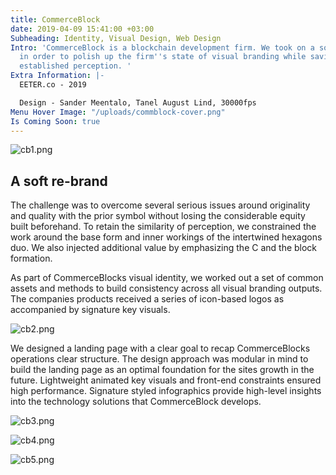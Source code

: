 ```yaml
---
title: CommerceBlock
date: 2019-04-09 15:41:00 +03:00
Subheading: Identity, Visual Design, Web Design
Intro: 'CommerceBlock is a blockchain development firm. We took on a soft re-branding
  in order to polish up the firm''s state of visual branding while saving an already
  established perception. '
Extra Information: |-
  EETER.co - 2019

  Design - Sander Meentalo, Tanel August Lind, 30000fps
Menu Hover Image: "/uploads/commblock-cover.png"
Is Coming Soon: true
---
```


![cb1.png](/uploads/cb1.png)
<br>

## A soft re-brand
The challenge was to overcome several serious issues around originality and quality with the prior symbol without losing the considerable equity built beforehand. To retain the similarity of perception, we constrained the work around the base form and inner workings of the intertwined hexagons duo. We also injected additional value by emphasizing the C and the block formation. 

As part of CommerceBlocks visual identity, we worked out a set of common assets and methods to build consistency across all visual branding outputs. The companies products received a series of icon-based logos as accompanied by signature key visuals.

![cb2.png](/uploads/cb2.png)

We designed a landing page with a clear goal to recap CommerceBlocks operations clear structure. The design approach was modular in mind to build the landing page as an optimal foundation for the sites growth in the future. Lightweight animated key visuals and front-end constraints ensured high performance. Signature styled infographics provide high-level insights into the technology solutions that CommerceBlock develops.

![cb3.png](/uploads/cb3.png)

![cb4.png](/uploads/cb4.png)

![cb5.png](/uploads/cb5.png)
<br>